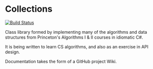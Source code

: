 # Collections

[![Build Status](https://dev.azure.com/bfdes/Collections/_apis/build/status/bfdes.Collections?branchName=master)](https://dev.azure.com/bfdes/Collections/_build/latest?definitionId=1&branchName=master)

Class library formed by implementing many of the algorithms and data structures from Princeton's Algorithms I & II courses in idiomatic C#.

It is being written to learn CS algorithms, and also as an exercise in API design.

Documentation takes the form of a GitHub project Wiki.
